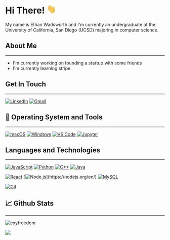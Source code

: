 # Hi There! <img src="https://raw.githubusercontent.com/EthanWadsworth/EthanWadsworth/main/wave.gif?token=AKRKMWI4TOVACUYPSHHHAMTBMUSUQ" width="30px">

My name is Ethan Wadsworth and I'm currently an undergraduate at the University of California, San Diego (UCSD) majoring in computer science. 

## About Me
---
- I'm currently working on founding a startup with some friends
- I'm currently learning stripe

## Get In Touch
---
[![LinkedIn](https://img.shields.io/badge/-LinkedIn-0a66c2?style=flat-square&logo=linkedin&logoColor=ffffff)](https://www.linkedin.com/in/ethan-wadsworth/)
[![Gmail](https://img.shields.io/badge/-Gmail-d93025?style=flat-square&logo=gmail&logoColor=ffffff)](mailto:eswadswo@ucsd.edu)


## 🔧 Operating System and Tools
---
[![macOS](https://img.shields.io/badge/macOS-Big%20Sur-292e33?style=flat-square&logo=apple&logoColor=ffffff)](https://www.apple.com/macos/big-sur/)
[![Windows](https://img.shields.io/badge/Windows-Windows%2010-0067b8?style=flat-square&logo=windows&logoColor=ffffff)](https://www.apple.com/macos/big-sur/)
[![VS Code](https://img.shields.io/badge/IDE-VSCode-%23007ACC?style=flat-square&logo=Visual-studio-code)](https://code.visualstudio.com/)
[![Jupyter](https://img.shields.io/badge/Tool-Jupyter-%23E46E2E?style=flat-square&logo=jupyter&logoColor=ffffff)](https://jupyter.org/)

## Languages and Technologies
---
[![JavaScript](https://img.shields.io/badge/-JavaScript-%23F7DF1C?style=flat-square&logo=javascript&logoColor=000000&labelColor=%23F7DF1C&color=%23FFCE5A)](https://www.javascript.com/)
[![Python](https://img.shields.io/badge/-Python-3776AB?style=flat-square&logo=python&logoColor=ffffff)](https://www.python.org/)
[![C++](https://img.shields.io/badge/-C++-informational?style=flat&logo=cplusplus&logoColor=white&color=406080)](https://www.cplusplus.com/)
[![Java](https://img.shields.io/badge/-Java-informational?style=flat&logo=java&logoColor=white&color=C33)](https://www.java.com/en/)

[![React](https://img.shields.io/badge/-React-informational?style=flat&logo=react&logoColor=white&color=61dafb)](https://reactjs.org/)
[![Node.js](https://img.shields.io/badge/-Node.js-informational?style=flat&logo=nodedotjs&logoColor=white&color=026e00;)](https://nodejs.org/en/)
[![MySQL](https://img.shields.io/badge/-MySQL-4479A1?style=flat-square&logo=MySQL&logoColor=ffffff)](https://www.mysql.com/)

[![Git](https://img.shields.io/badge/-Git-%23F05032?style=flat-square&logo=git&logoColor=%23ffffff)](https://git-scm.com/)

## 📈 Github Stats
---
<p><img src="https://github-readme-stats.vercel.app/api?username=EthanWadsworth&show_icons=true&theme=tokyonight" alt="cxyfreedom" /></p>
<p><img src="https://github-readme-stats.vercel.app/api/top-langs/?username=EthanWadsworth&layout=compact&hide=jupyter%20notebook&theme=tokyonight"></p>


